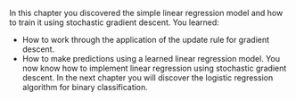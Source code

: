 In this chapter you discovered the simple linear regression model and how to train it using
stochastic gradient descent. You learned:
- How to work through the application of the update rule for gradient descent.
- How to make predictions using a learned linear regression model.
You now know how to implement linear regression using stochastic gradient descent. In the
next chapter you will discover the logistic regression algorithm for binary classification.